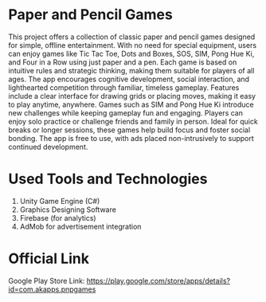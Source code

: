# Paper and Pencil Games
This project offers a collection of classic paper and pencil games designed for simple, offline entertainment. With no need for special equipment, users can enjoy games like Tic Tac Toe, Dots and Boxes, SOS, SIM, Pong Hue Ki, and Four in a Row using just paper and a pen. Each game is based on intuitive rules and strategic thinking, making them suitable for players of all ages. The app encourages cognitive development, social interaction, and lighthearted competition through familiar, timeless gameplay. Features include a clear interface for drawing grids or placing moves, making it easy to play anytime, anywhere. Games such as SIM and Pong Hue Ki introduce new challenges while keeping gameplay fun and engaging. Players can enjoy solo practice or challenge friends and family in person. Ideal for quick breaks or longer sessions, these games help build focus and foster social bonding. The app is free to use, with ads placed non-intrusively to support continued development.

# Used Tools and Technologies
1. Unity Game Engine (C#)
2. Graphics Designing Software
3. Firebase (for analytics)
4. AdMob for advertisement integration

# Official Link
Google Play Store Link: https://play.google.com/store/apps/details?id=com.akapps.pnpgames
